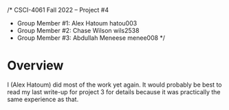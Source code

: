 /* CSCI-4061 Fall 2022 – Project #4
 * Group Member #1: Alex Hatoum hatou003
 * Group Member #2: Chase Wilson wils2538
 * Group Member #3: Abdullah Meneese menee008 */
 
# Overview
I (Alex Hatoum) did most of the work yet again. It would probably be best to read my last write-up for project 3 for details because it was practically the same experience as that.
